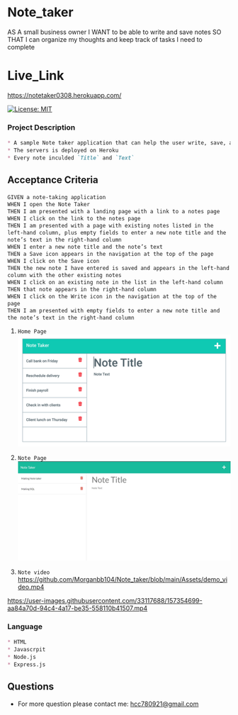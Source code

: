 # Note_taker
AS A small business owner I WANT to be able to write and save notes SO THAT I can organize my thoughts and keep track of tasks I need to complete

# Live_Link
https://notetaker0308.herokuapp.com/


[![License: MIT](https://img.shields.io/badge/License-MIT-blue.svg)](https://opensource.org/licenses/MIT)

### Project Description
```md
* A sample Note taker application that can help the user write, save, and delete the notes
* The servers is deployed on Heroku
* Every note inculded `Title` and `Text`
```

## Acceptance Criteria

```
GIVEN a note-taking application
WHEN I open the Note Taker
THEN I am presented with a landing page with a link to a notes page
WHEN I click on the link to the notes page
THEN I am presented with a page with existing notes listed in the left-hand column, plus empty fields to enter a new note title and the note’s text in the right-hand column
WHEN I enter a new note title and the note’s text
THEN a Save icon appears in the navigation at the top of the page
WHEN I click on the Save icon
THEN the new note I have entered is saved and appears in the left-hand column with the other existing notes
WHEN I click on an existing note in the list in the left-hand column
THEN that note appears in the right-hand column
WHEN I click on the Write icon in the navigation at the top of the page
THEN I am presented with empty fields to enter a new note title and the note’s text in the right-hand column
```

1. `Home Page`
![HOME](https://github.com/Morganbb104/Note_taker/blob/main/Assets/11-express-homework-demo-01.png)

2. `Note Page`
![NOTE](https://github.com/Morganbb104/Note_taker/blob/main/Assets/note_page.jpg)
2. `Note video`
https://github.com/Morganbb104/Note_taker/blob/main/Assets/demo_video.mp4



https://user-images.githubusercontent.com/33117688/157354699-aa84a70d-94c4-4a17-be35-558110b41507.mp4



### Language
```md
* HTML
* Javascrpit
* Node.js
* Express.js
```

## Questions
*  For more question please contact me: hcc780921@gmail.com
